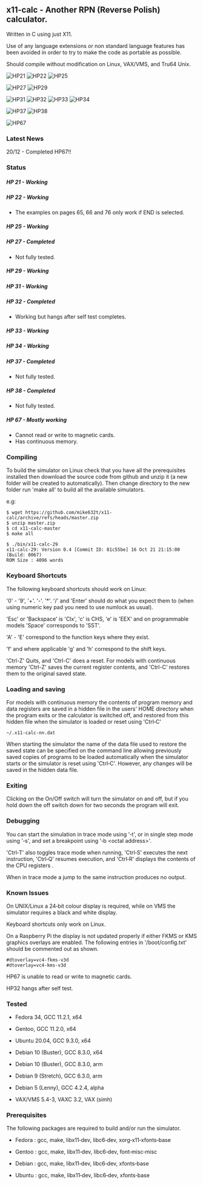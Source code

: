 ## x11-calc - Another RPN (Reverse Polish) calculator.

Written in C using just X11.

Use  of any language extensions or non standard language features has  been
avoided in order to try to make the code as portable as possible.

Should compile without modification on Linux, VAX/VMS, and Tru64 Unix.

![HP21](./img/x11-calc-21.png) ![HP22](./img/x11-calc-22.png) ![HP25](./img/x11-calc-25.png)

![HP27](./img/x11-calc-27.png) ![HP29](./img/x11-calc-29.png)

![HP31](./img/x11-calc-31.png) ![HP32](./img/x11-calc-32.png) ![HP33](./img/x11-calc-33.png) ![HP34](./img/x11-calc-34.png)

![HP37](./img/x11-calc-37.png) ![HP38](./img/x11-calc-38.png)

![HP67](./img/x11-calc-67.png)


### Latest News

20/12 - Completed HP67!!

### Status

##### HP 21 - Working

##### HP 22 - Working
* The examples on pages 65, 66 and 76 only work if END is selected.

##### HP 25 - Working

##### HP 27 - Completed
* Not fully tested.

##### HP 29 - Working

##### HP 31 - Working

##### HP 32 - Completed
* Working but hangs after self test completes.

##### HP 33 - Working

##### HP 34 - Working

##### HP 37 - Completed
* Not fully tested.

##### HP 38 - Completed
* Not fully tested.

##### HP 67 - Mostly working
* Cannot read or write to magnetic cards.
* Has continuous memory.

### Compiling

To  build the simulator on Linux check that you have all the  prerequisites
installed  then  download the source code from github and unzip it  (a  new
folder  will  be created to automatically).  Then change directory  to  the
new folder run 'make all' to build all the available simulators.

e.g:

    $ wget https://github.com/mike632t/x11-calc/archive/refs/heads/master.zip
    $ unzip master.zip
    $ cd x11-calc-master
    $ make all

    $ ./bin/x11-calc-29
    x11-calc-29: Version 0.4 [Commit ID: 81c55be] 16 Oct 21 21:15:00 (Build: 0067)
    ROM Size : 4096 words

### Keyboard Shortcuts

The following keyboard shortcuts should work on Linux:

'0' - '9', '+'. '-'. '*'. '/' and 'Enter' should do what you expect them to
(when using numeric key pad you need to use numlock as usual).

'Esc' or 'Backspace' is 'Clx', 'c' is CHS, 'e' is 'EEX' and on programmable
models 'Space' corresponds to 'SST'.

'A' - 'E' correspond to the function keys where they exist.

'f' and where applicable 'g' and 'h' correspond to the shift keys.

'Ctrl-Z'  Quits,  and  'Ctrl-C' does a reset.  For models  with  continuous
memory 'Ctrl-Z' saves the current register contents, and 'Ctrl-C'  restores
them to the original saved state.

### Loading and saving

For  models with continuous memory the contents of program memory and  data
registers are saved in a hidden file in the users' HOME directory when  the
program  exits  or the calculator is switched off, and restored  from  this
hidden file when the simulator is loaded or reset using 'Ctrl&#8209;C'

    ~/.x11-calc-nn.dat

When  starting the simulator the name of the data file used to restore  the
saved state can be specified on the command line allowing previously  saved
copies of programs to be loaded automatically when the simulator starts  or
the  simulator is reset using 'Ctrl&#8209;C'.  However, any changes will be
saved in the hidden data file.

### Exiting

Clicking  on the On/Off switch will turn the simulator on and off,  but  if
you hold down the off switch down for two seconds the program will exit.

### Debugging

You  can  start the simulation in trace mode using '&#8209;t', or in single  step
mode using '&#8209;s', and set a breakpoint using '&#8209;b &lt;octal address&gt;'.

'Ctrl&#8209;T'  also toggles trace mode when running, 'Ctrl&#8209;S' executes the  next
instruction, 'Ctrl&#8209;Q' resumes execution, and 'Ctrl&#8209;R' displays the contents
of the CPU registers .

When in trace mode a jump to the same instruction produces no output.

### Known Issues

On  UNIX/Linux a 24&#8209;bit colour display is required, while on VMS  the
simulator requires a black and white display.

Keyboard shortcuts only work on Linux.

On a Raspberry Pi the display is not updated properly if either FKMS or KMS
graphics overlays are enabled.  The following entries in '/boot/config.txt'
should be commented out as shown.

    #dtoverlay=vc4-fkms-v3d
    #dtoverlay=vc4-kms-v3d

HP67 is unable to read or write to magnetic cards.

HP32 hangs after self test.

### Tested

- Fedora 34, GCC 11.2.1, x64

- Gentoo, GCC 11.2.0, x64

- Ubuntu 20.04, GCC 9.3.0, x64

- Debian 10 (Buster), GCC 8.3.0, x64

- Debian 10 (Buster), GCC 8.3.0, arm

- Debian 9 (Stretch), GCC 6.3.0, arm

- Debian 5 (Lenny), GCC 4.2.4, alpha

- VAX/VMS 5.4-3, VAXC 3.2, VAX (simh)

### Prerequisites

The following packages are required to build and/or run the simulator.

- Fedora : gcc, make, libx11&#8209;dev, libc6&#8209;dev, xorg&#8209;x11&#8209;xfonts&#8209;base

- Gentoo : gcc, make, libx11&#8209;dev, libc6&#8209;dev, font&#8209;misc&#8209;misc

- Debian : gcc, make, libx11&#8209;dev, libc6&#8209;dev, xfonts&#8209;base

- Ubuntu : gcc, make, libx11&#8209;dev, libc6&#8209;dev, xfonts&#8209;base
